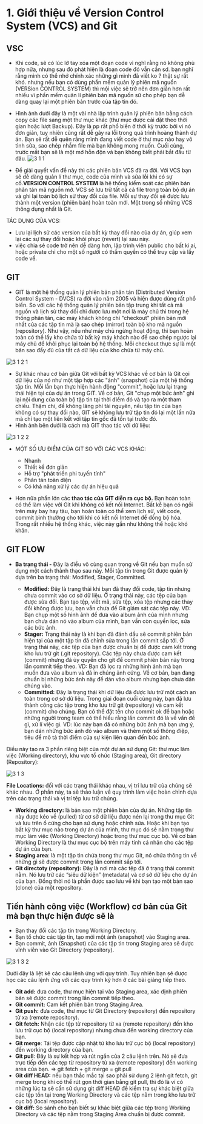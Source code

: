 # 1. Giới thiệu về Version Control System (VCS) and Git

## VSC

- Khi code, sẽ có lúc lỡ tay xóa một đoạn code vì nghĩ rằng nó không phù hợp nữa, nhưng sau đó phát hiện là đoạn code đó vẫn cần sd. bạn nghĩ rằng mình có thể nhớ chính xác những gì mình đã viết ko ? thật sự rất khó. nhưng nếu bạn có dùng phần mềm quản lý phiên mã nguồn (VERSion CONTROL SYSTEM) thì mội việc sẽ trở nên đơn giản hơn rất nhiều vì phần mềm quản lí phiên bản mã nguồn sữ cho phép bạn dễ dàng quay lại một phiên bản trước của tập tin đó.

- Hình ảnh dưới đây là một vài nhà lập trình quản lý phiên bản bằng cách copy các file sang một thư mục khác (thư mục được cài đặt theo thời gian hoặc lượt Backup). Đây là pp rất phổ biến ở thời kỳ trước bởi vì nó đơn giản, tuy nhiên cũng rất dễ gây ra lỗi trong quá trình hoàng thành dự án. Bạn sẽ rất dễ quên rằng mình đang viết code ở thư mục nào hay vô tình sửa, sao chép nhầm file mà bạn không mong muốn. Cuối cùng, trước mắt bạn sẽ là một mớ hỗn độn và bạn không biết phải bắt đầu từ đâu.
![3 1 1](https://github.com/Nan27Hid/VersionControlSystem/assets/135946173/0debc98a-bc78-4ded-b0ee-dde5183e34ac)

- Để giải quyết vấn đề này thì các phiên bản VCS đã ra đời. Với VCS bạn sẽ dễ dàng quản lí thư mục, code của mình và sửa lỗi khi có sự cố.**VERSION CONTROL SYSTEM** là hệ thống kiểm soát các phiên bản phân tán mã nguồn mở. VCS sẽ lưu trữ tất cả cả file trong toàn bộ dự án và ghi lại toàn bộ lịch sử thay đổi của file. Mỗi sự thay đổi sẽ được lưu thành một version (phiên bản) hoàn toàn mới. Một trong số những VCS thông dụng nhất là Git.

TÁC DỤNG CỦA VCS:

- Lưu lại lịch sử các version của bất kỳ thay đổi nào của dự án, giúp xem lại các sự thay đổi hoặc khôi phục (revert) lại sau này.
- việc chia sẻ code trở nên dễ dàng hơn, lập trình viên public cho bất kì ai, hoặc private chỉ cho một số người có thẩm quyền có thể truy cập và lấy code về.

## GIT

- GIT  là một hệ thống quản lý phiên bản phân tán (Distributed Version Control System - DVCS) ra đời vào năm 2005 và hiện được dùng rất phổ biến. So với các hệ thống quản lý phiên bản tập trung khi tất cả mã nguồn và lịch sử thay đổi chỉ được lưu một nơi là máy chủ thì trong hệ thống phân tán, các máy khách không chỉ "checkout" phiên bản mới nhất của các tập tin mà là sao chép (mirror) toàn bộ kho mã nguồn (repository). Như vậy, nếu như máy chủ ngừng hoạt động, thì bạn hoàn toàn có thể lấy kho chứa từ bất kỳ máy khách nào để sao chép ngược lại máy chủ để khôi phục lại toàn bộ hệ thống. Mỗi checkout thực sự là một bản sao đẩy đủ của tất cả dữ liệu của kho chứa từ máy chủ.

![3 1 2 1](https://github.com/Nan27Hid/VersionControlSystem/assets/135946173/a603f04b-b85b-4eec-a5b3-3544435e1181)

- Sự khác nhau cơ bản giữa Git với bất kỳ VCS khác về cơ bản là Git coi dữ liệu của nó như một tập hợp các "ảnh" (snapshot) của một hệ thống tập tin. Mỗi lần bạn thực hiện hành động "commit", hoặc lưu lại trạng thái hiện tại của dự án trong GIT. Về cơ bản, Git "chụp một bức ảnh" ghi lại nội dung của toàn bộ tập tin tại thời điểm đó và tạo ra một tham chiếu. Thậm chí, để không lãng phí tài nguyên, nếu tập tin của bạn không có sự thay đổi nào, GIT sẽ không lưu trữ tập tin đó lại một lần nữa mà chỉ tạo một liên kết với tập tin gốc đã tồn tại trước đó.
- Hình ảnh bên dưới là cách mà GIT thao tác với dữ liệu:

![3 1 2 2](https://github.com/Nan27Hid/GitHup/assets/135946173/b1af20eb-7093-4f63-b7d8-c883322a4bf0)

- MỘT SỐ ƯU ĐIỂM CỦA GIT SO VỚI CÁC VCS KHÁC:
  - Nhanh
  - Thiết kế đơn giản
  - Hỗ trợ "phát triển phi tuyến tính"
  - Phân tán toàn diện
  - Có khả năng xử lý các dự án hiệu quả

- Hơn nữa phần lớn các **thao tác của GIT diễn ra cục bộ.** Bạn hoàn toàn có thể làm việc với Git khi không có kết nối Internet. Bất kể bạn có ngồi trên máy bay hay tàu, bạn hoàn toàn có thể xem lịch sử, viết code, commit bình thường cho tới khi có kết nối Internet để đồng bộ hóa. Trong rất nhiều hệ thống khác, việc này gần như không thể hoặc khó khăn.

## GIT FLOW

- **Ba trạng thái -** Đây là điều vô cùng quan trọng về Git nếu bạn muốn sử dụng một cách thành thạo sau này. Mỗi tập tin trong Git được quản lý dựa trên ba trạng thái: Modified, Stager, Committed.

  - **Modified:** Đây là trạng thái khi bạn đã thay đổi code, tập tin nhưng chưa commit vào cơ sở dữ liệu. Ở trạng thái này, các tệp của bạn được sửa đổi. Bạn tạo tệp, viết mã, sửa tệp, xóa tệp nhưng các thay đổi không được lưu, bạn vẫn chưa để Git giám sát các tệp này. VD: Bạn chụp một số hình ảnh để đưa vào album ảnh của mình nhưng bạn chưa dán nó vào album của mình, bạn vần còn quyền lọc, sửa các bức ảnh.
  - **Stager:** Trạng thái này là khi bạn đã đánh dấu sẽ commit phiên bản hiện tại của một tập tin đã chỉnh sửa trong lần commit sắp tới. Ở trạng thái này, các tệp của bạn được chuẩn bị để được cam kết trong kho lưu trữ git (.git repository). Các tệp này chưa được cam kết (commit) nhưng đã ủy quyền cho git để commit phiên bản này trong lần commit tiếp theo. VD: Bạn đã lọc ra những hình ảnh mà bạn muốn đưa vào album và đã in chúng ảnh cứng. Về cơ bản, bạn đang chuẩn bị những bức ảnh này để dán vào album nhưng bạn chưa dán chúng vào.
  - **Committed:** Đây là trạng thái khi dữ liệu đã được lưu trữ một cách an toàn trong cơ sở dữ liệu. Trong giai đoạn cuối cùng này, bạn đã lưu thành công các tệp trong kho lưu trữ git (repository) và cam kết (commit) cho chúng. Bạn có thể đặt tên cho commit ok để bạn hoặc những người trong team có thể hiểu rằng lần commit đó là về vấn đề gì, xử lí việc gì. VD: lúc này bạn đã có những bức ảnh mà bạn ưng ý, bạn dán những bức ảnh đó vào album và thêm một số thông điệp, tiêu đề mô tả thời điểm của sự kiện liên quan đến bức ảnh.

Điều này tạo ra 3 phần riêng biệt của một dự án sử dụng Git: thư mục làm việc (Working directory), khu vực tổ chức (Staging area), Git directory (Repository):

![3 1 3](https://github.com/Nan27Hid/GitHup/assets/135946173/47fedd85-73c9-437d-886a-98c7cc31f5b8)

**File Locations:**  đối với các trạng thái khác nhau, vị trí lưu trữ của chúng sẽ khác nhau. Ở phần này, ta sẽ thảo luận về quy trình làm việc hoàn chỉnh dựa trên các trạng thái và vị trí tệp lưu trữ chúng.

- **Working directory:** là bản sao một phiên bản của dự án. Những tập tin này được kéo về (pulled) từ cơ sở dữ liệu được nén lại trong thư mục Git và lưu trên ổ cứng cho bạn sử dụng hoặc chỉnh sửa. Hoặc khi bạn tạo bất kỳ thư mục nào trong dự án của mình, thư mục đó sẽ nằm trong thư mục làm việc (Working Directory) hoặc trong thư mục cục bộ. Về cơ bản Working Directory là thư mục cục bộ trên máy tính cá nhân cho các tệp dự án của bạn.
- **Staging area**: là một tập tin chứa trong thư mục Git, nó chứa thông tin về những gì sẽ được commit trong lần commit sắp tới.
- **Git directoty (repository):**  Đây là nơi mà các tệp đã ở trạng thái commit nằm. Nó lưu trữ các “siêu dữ kiện” (metadata) và cơ sở dữ liệu cho dự án của bạn. Đồng thời nó là phần được sao lưu về khi bạn tạo một bản sao (clone) của một repository.

## Tiến hành công việc (Workflow) cơ bản của Git mà bạn thực hiện được sẽ là

- Bạn thay đổi các tập tin trong Working Directory.
- Bạn tổ chức các tập tin, tạo mới một ảnh (snapshot) vào Staging area.
- Bạn commit, ảnh (Snapshot) của các tập tin trong Staging area sẽ được vĩnh viễn vào Git Directory (repository).

![3 1 3 2](https://github.com/Nan27Hid/GitHup/assets/135946173/d6dea994-ee92-486a-bb82-724b1c8eee63)

Dưới đây là liệt kê các câu lệnh ứng với quy trình. Tuy nhiên bạn sẽ được học các câu lệnh ứng với các quy trình kỹ hơn ở các bài giảng tiếp theo.

- **Git add:** đưa code, thư mục hiện tại vào Staging area, xác định phiên bản sẽ được commit trong lần commit tiếp theo.
- **Git commit:** Cam kết phiên bản trong Staging Area.
- **Git push:** đưa code, thư mục từ Git Directory (repository) đến repository từ xa (remote repository).
- **Git fetch:** Nhận các tệp từ repository từ xa (remote repository) đến kho lưu trữ cục bộ (local repository) nhưng chưa đến working directory của bạn.
- **Git merge**: Tải tệp được cập nhật từ kho lưu trữ cục bộ (local repository) đến working directory của bạn.
- **Git pull**: Đây là sự kết hợp và rút ngắn của 2 câu lệnh trên. Nó sẽ đưa trực tiếp đến các tẹp từ repository từ xa (remote repository) đến working area của bạn.
=> git fetch + git merge = git pull
- **Git diff HEAD:** nếu bạn thắc mắc tại sao phải sử dụng 2 lệnh git fetch, git merge trong khi có thể rút gọn thời gian bằng git pull, thì đó là ví có những lúc ta sẽ cần sử dụng git diff HEAD để kiểm tra sự khác biệt giữa các tệp tồn tại trong Working Directory và các tệp nằm trong kho lưu trữ cục bộ (local repository).
- **Git diff:** So sánh cho bạn biết sự khác biệt giữa các tệp trong Working Directory và các tệp nằm trong Staging Area chuẩn bị được commit.
